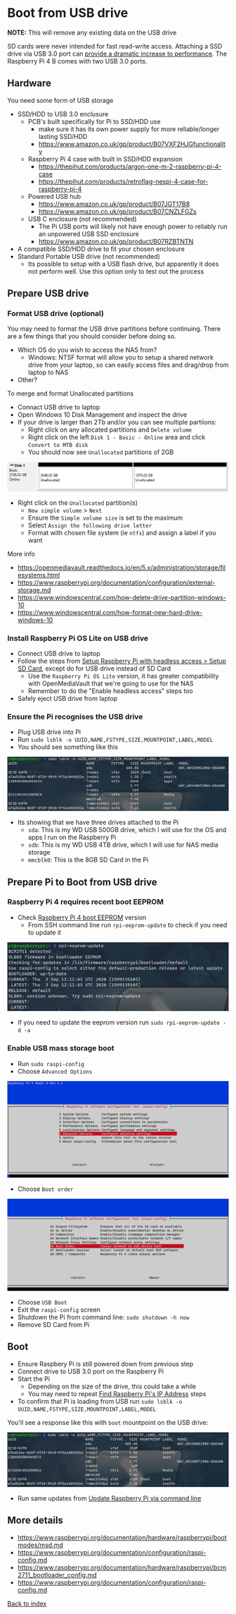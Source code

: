 # Boot from USB drive

**NOTE:** This will remove any existing data on the USB drive

SD cards were never intended for fast read-write access. Attaching a SSD drive via USB 3.0 port can [provide a dramatic increase to performance](https://www.tomshardware.com/uk/news/raspberry-pi-4-ssd-test,39811.html). The Raspberry Pi 4 B comes with two USB 3.0 ports.

## Hardware

You need some form of USB storage
* SSD/HDD to USB 3.0 enclusure
  * PCB's built specifically for Pi to SSD/HDD use
    * make sure it has its own power supply for more reliable/longer lasting SSD/HDD 
    * https://www.amazon.co.uk/gp/product/B07VXF2HJGfunctionality
  * Raspberry Pi 4 case with built in SSD/HDD expansion
    * https://thepihut.com/products/argon-one-m-2-raspberry-pi-4-case
    * https://thepihut.com/products/retroflag-nespi-4-case-for-raspberry-pi-4
  * Powered USB hub
    * https://www.amazon.co.uk/gp/product/B07JGT17B8
    * https://www.amazon.co.uk/gp/product/B07CNZLFGZs
  * USB C enclosure (not recommended)
    * The Pi USB ports will likely not have enough power to reliably run an unpowered USB SSD enclosure
    * https://www.amazon.co.uk/gp/product/B07RZBTNTN
 * A compatible SSD/HDD drive to fit your chosen enclosure
* Standard Portable USB drive (not recommended)
  * Its possible to setup with a USB flash drive, but apparently it does not perform well. Use this option only to test out the process

## Prepare USB drive

### Format USB drive (optional)

You may need to format the USB drive partitions before continuing. There are a few things that you should consider before doing so.

* Which OS do you wish to access the NAS from?
  * Windows: NTSF format will allow you to setup a shared network drive from your laptop, so can easily access files and drag/drop from laptop to NAS
* Other?

To merge and format Unallocated partitions

* Connact USB drive to laptop
* Open Windows 10 Disk Management and inspect the drive
* If your drive is larger than 2Tb and/or you can see multiple partiions:
  * Right click on any allocated partitions and `Delete volume`
  * Right click on the left `Disk 1 - Basic - Online` area and click `Convert to MTB disk`
  * You should now see `Unallocated` partitions of 2GB

<img src="img/03_usb_disk_partitions.PNG" />

* Right click on the `Unallocated` partition(s)
  * `New simple volume` > `Next`
  * Ensure the `Simple volume size` is set to the maximum
  * Select `Assign the following drive letter`
  * Format with chosen file system (ie `ntfs`) and assign a label if you want

More info
* https://openmediavault.readthedocs.io/en/5.x/administration/storage/filesystems.html
* https://www.raspberrypi.org/documentation/configuration/external-storage.md
* https://www.windowscentral.com/how-delete-drive-partition-windows-10
* https://www.windowscentral.com/how-format-new-hard-drive-windows-10


### Install Raspberry Pi OS Lite on USB drive

* Connect USB drive to laptop
* Follow the steps from [Setup Raspberry Pi with headless access > Setup SD Card](01_setup_headless_raspberry_pi.md#setup-sd-card), except do for USB drive instead of SD Card
  * Use the `Raspberry Pi OS Lite` version, it has greater compatibility with OpenMediaVault that we're going to use for the NAS
  * Remember to do the "Enable headless access" steps too
* Safely eject USB drive from laptop

### Ensure the Pi recognises the USB drive

* Plug USB drive into Pi
* Run `sudo lsblk -o UUID,NAME,FSTYPE,SIZE,MOUNTPOINT,LABEL,MODEL`
* You should see something like this

<img src="img/03_verify_connection_to_usb_drive.PNG" />

* Its showing that we have three drives attached to the Pi
  * `sda`: This is my WD USB 500GB drive, which I will use for the OS and apps I run on the Raspberry Pi
  * `sdb`: This is my WD USB 4TB drive, which I will use for NAS media storage
  * `mmcblk0`: This is the 8GB SD Card in the Pi

## Prepare Pi to Boot from USB drive

### Raspberry Pi 4 requires recent boot EEPROM

* Check [Raspberry Pi 4 boot EEPROM](https://www.raspberrypi.org/documentation/hardware/raspberrypi/booteeprom.md) version
  * From SSH command line run `rpi-eeprom-update` to check if you need to update it

<img src="img/03_verify_eeprom_version.PNG" />

* If you need to update the eeprom version run `sudo rpi-eeprom-update -d -a`


### Enable USB mass storage boot

* Run `sudo raspi-config`
* Choose `Advanced Options`

<img src="img/03_boot_options.PNG" />

* Choose `Boot order`

<img src="img/03_boot_order.PNG" />

* Choose `USB Boot`
* Exit the `raspi-config` screen
* Shutdown the Pi from command line: `sudo shutdown -h now`
* Remove SD Card from Pi

## Boot

* Ensure Raspbery Pi is still powered down from previous step
* Connect drive to USB 3.0 port on the Raspberry Pi
* Start the Pi
  * Depending on the size of the drive, this could take a while
  * You may need to repeat [Find Raspberry Pi's IP Address](02_connect_to_raspberry_pi_from_laptop.md#find-raspberry-pis-ip-address) steps
* To confirm that Pi is loading from USB run `sudo lsblk -o UUID,NAME,FSTYPE,SIZE,MOUNTPOINT,LABEL,MODEL`

You'll see a response like this with `boot` mountpoint on the USB drive:

<img src="img/03_loading_from_usb.PNG" />

* Run same updates from [Update Raspberry Pi via command line](01_setup_headless_raspberry_pi.md#update-raspberry-pi-via-command-line)

## More details

* https://www.raspberrypi.org/documentation/hardware/raspberrypi/bootmodes/msd.md
* https://www.raspberrypi.org/documentation/configuration/raspi-config.md
* https://www.raspberrypi.org/documentation/hardware/raspberrypi/bcm2711_bootloader_config.md
* https://www.raspberrypi.org/documentation/configuration/raspi-config.md

[Back to index](index.md)

